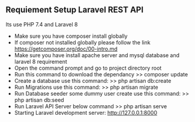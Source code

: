## Requiement Setup Laravel REST API

Its use PHP 7.4 and Laravel 8

- Make sure you have composer install globally 
- If composer not installed globally please follow the link https://getcomposer.org/doc/00-intro.md
- Make sure you have install apache server and mysql database and laravel 8 requirement
- Open the command prompt and go to project directory root
- Run this command to download the dependancy >> composer update
- Create a database use this command: >> php artisan db:create
- Run Migrations use this command: >> php artisan migrate
- Run Database seeder some dummy user create use this command: >> php artisan db:seed
- Run Laravel API Server below command >> php artisan serve
- Starting Laravel development server: http://127.0.0.1:8000

